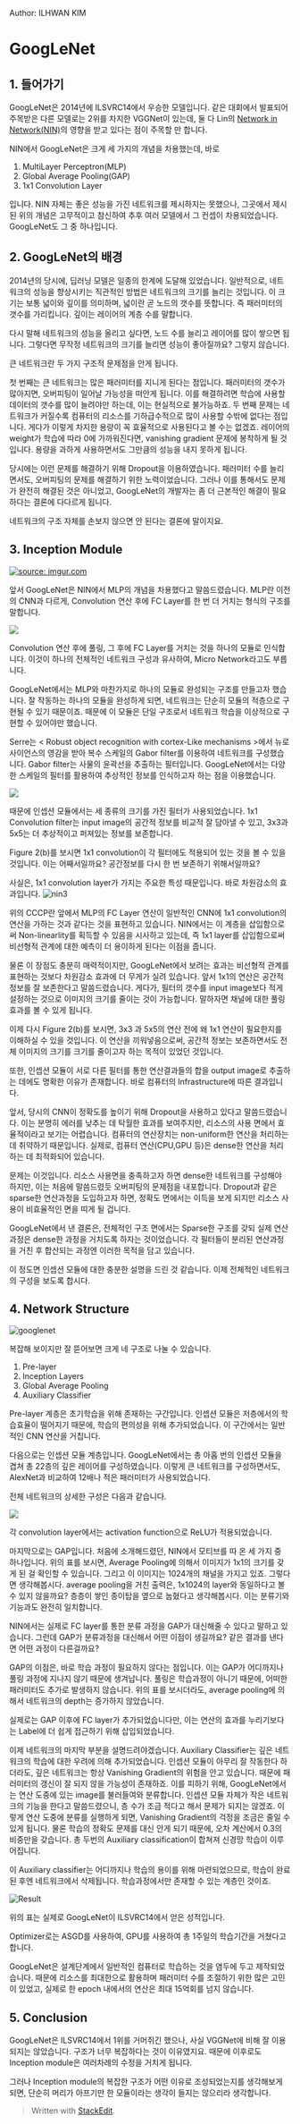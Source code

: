 ﻿Author: ILHWAN KIM

# GoogLeNet
## 1. 들어가기

GoogLeNet은 2014년에 ILSVRC14에서 우승한 모델입니다.  같은 대회에서 발표되어 주목받은 다른 모델로는 2위를 차지한 VGGNet이 있는데, 둘 다 Lin의 [Network in Network(NIN)](https://arxiv.org/pdf/1312.4400.pdf)의 영향을 받고 있다는 점이 주목할 만 합니다.

NIN에서 GoogLeNet은 크게 세 가지의 개념을 차용했는데, 바로

 1. MultiLayer Perceptron(MLP)
 2. Global Average Pooling(GAP)
 3. 1x1 Convolution Layer

입니다. NIN 자체는 좋은 성능을 가진 네트워크를 제시하지는 못했으나, 그곳에서 제시된 위의 개념은 고무적이고 참신하여 추후 여러 모델에서 그 컨셉이 차용되었습니다. GoogLeNet도 그 중 하나입니다.

## 2. GoogLeNet의 배경

2014년의 당시에, 딥러닝 모델은 일종의 한계에 도달해 있었습니다.
일반적으로, 네트워크의 성능을 향상시키는 직관적인 방법은 네트워크의 크기를 늘리는 것입니다. 
이 크기는 보통 넓이와 깊이를 의미하며, 넓이란 곧 노드의 갯수를 뜻합니다. 즉 패러미터의 갯수를 가리킵니다. 깊이는 레이어의 계층 수를 말합니다.

다시 말해 네트워크의 성능을 올리고 싶다면, 노드 수를 늘리고 레이어를 많이 쌓으면 됩니다. 그렇다면 무작정 네트워크의 크기를 늘리면 성능이 좋아질까요?
그렇지 않습니다.

큰 네트워크란 두 가지 구조적 문제점을 안게 됩니다.

첫 번째는 큰 네트워크는 많은 패러미터를 지니게 된다는 점입니다. 패러미터의 갯수가 많아지면, 오버피팅이 일어날 가능성을 떠안게 됩니다. 이를 해결하려면 학습에 사용할 데이터의 갯수를 많이 늘려야만 하는데, 이는 현실적으로 불가능하죠.
두 번째 문제는 네트워크가 커질수록 컴퓨터의 리소스를 기하급수적으로 많이 사용할 수밖에 없다는 점입니다.  게다가 이렇게 차지한 용량이 꼭 효율적으로 사용된다고 볼 수는 없겠죠. 레이어의 weight가 학습에 따라 0에 가까워진다면,  vanishing gradient 문제에 봉착하게 될 것입니다. 용량을 과하게 사용하면서도 그만큼의 성능을 내지 못하게 됩니다.

당시에는 이런 문제를 해결하기 위해 Dropout을 이용하였습니다. 패러미터 수를 늘리면서도, 오버피팅의 문제를 해결하기 위한 노력이었습니다. 그러나 이를 통해서도 문제가 완전히 해결된 것은 아니었고, GoogLeNet의 개발자는 좀 더 근본적인 해결이 필요하다는 결론에 다다르게 됩니다.

네트워크의 구조 자체를 손보지 않으면 안 된다는 결론에 말이지요.

## 3. Inception Module

[![](https://i.imgur.com/VY3BkBR.png "source: imgur.com")](https://imgur.com/VY3BkBR)

앞서 GoogLeNet은 NIN에서 MLP의 개념을 차용했다고 말씀드렸습니다. MLP란 이전의 CNN과 다르게, Convolution 연산 후에 FC Layer를 한 번 더 거치는 형식의 구조를 말합니다.

![](http://img1.daumcdn.net/thumb/R1920x0/?fname=http%3A%2F%2Fcfile9.uf.tistory.com%2Fimage%2F99E335475AD5E8BF2469FE)

Convolution 연산 후에 풀링, 그 후에 FC Layer를 거치는 것을 하나의 모듈로 인식합니다. 이것이 하나의 전체적인 네트워크 구성과 유사하여, Micro Network라고도 부릅니다.

GoogLeNet에서는 MLP와 마찬가지로 하나의 모듈로 완성되는 구조를 만들고자 했습니다. 잘 작동하는 하나의 모듈을 완성하게 되면, 네트워크는 단순히 모듈의 적층으로 구현될 수 있기 때문이죠. 때문에 이 모듈은 단일 구조로서 네트워크 학습을 이상적으로 구현할 수 있어야만 했습니다.

Serre는 < Robust object recognition with cortex-Like mechanisms >에서 뉴로사이언스의 영감을 받아 복수 스케일의 Gabor filter를 이용하여 네트워크를 구성했습니다. Gabor filter는 사물의 윤곽선을 추출하는 필터입니다. GoogLeNet에서는 다양한 스케일의 필터를 활용하여 추상적인 정보를 인식하고자 하는 점을 이용했습니다.

![](http://img1.daumcdn.net/thumb/R1920x0/?fname=http%3A%2F%2Fcfile30.uf.tistory.com%2Fimage%2F993A9D4F5AD5813E1101C2)

때문에 인셉션 모듈에서는 세 종류의 크기를 가진 필터가 사용되었습니다. 1x1 Convolution filter는 input image의 공간적 정보를 비교적 잘 담아낼 수 있고, 3x3과 5x5는 더 추상적이고 퍼져있는 정보를 보존합니다.

Figure 2(b)를 보시면 1x1 convolution이 각 필터에도 적용되어 있는 것을 볼 수 있을 것입니다. 이는 어째서일까요? 공간정보를 다시 한 번 보존하기 위해서일까요? 

사실은, 1x1 convolution layer가 가지는 주요한 특성 때문입니다. 바로 차원감소의 효과입니다. 
![nin3](https://user-images.githubusercontent.com/25279765/35000804-aacc58f0-fb28-11e7-9b27-f28c4a6568a2.jpg)

위의 CCCP란 앞에서 MLP의 FC Layer 연산이 일반적인 CNN에 1x1 convolution의 연산을 가하는 것과 같다는 것을 표현하고 있습니다. NIN에서는 이 계층을 삽입함으로써 Non-linearlity를 획득할 수 있음을 시사하고 있는데, 즉 1x1 layer를 삽입함으로써 비선형적 관계에 대한 예측이 더 용이하게 된다는 이점을 줍니다.

물론 이 장점도 충분히 매력적이지만, GoogLeNet에서 보려는 효과는 비선형적 관계를 표현하는 것보다 차원감소 효과에 더 무게가 실려 있습니다. 앞서 1x1의 연산은 공간적 정보를 잘 보존한다고 말씀드렸습니다.  게다가, 필터의 갯수를 input image보다 적게 설정하는 것으로 이미지의 크기를 줄이는 것이 가능합니다. 말하자면 채널에 대한 풀링 효과를 볼 수 있게 됩니다.

이제 다시 Figure 2(b)를 보시면, 3x3 과 5x5의 연산 전에 왜 1x1 연산이 필요한지를 이해하실 수 있을 것입니다. 이 연산을 끼워넣음으로써, 공간적 정보는 보존하면서도 전체 이미지의 크기를 크기를 줄이고자 하는 목적이 있었던 것입니다.

또한, 인셉션 모듈이 서로 다른 필터를 통한 연산결과들의 합을 output image로 추출하는 데에도 명확한 이유가 존재합니다. 바로 컴퓨터의 Infrastructure에 따른 결과입니다.

앞서, 당시의 CNN이 정확도를 높이기 위해 Dropout을 사용하고 있다고 말씀드렸습니다.  이는 분명히 에러를 낮추는 데 탁월한 효과를 보여주지만, 리소스의 사용 면에서 효율적이라고 보기는 어렵습니다. 컴퓨터의 연산장치는 non-uniform한 연산을 처리하는데 취약하기 때문입니다. 실제로, 컴퓨터 연산(CPU,GPU 등)은 dense한 연산을 처리하는 데 최적화되어 있습니다.

문제는 이것입니다. 리소스 사용면을 충족하고자 하면 dense한 네트워크를 구성해야 하지만, 이는 처음에 말씀드렸듯 오버피팅의 문제점을 내포합니다.
Dropout과 같은 sparse한 연산과정을 도입하고자 하면, 정확도 면에서는 이득을 보게 되지만 리소스 사용이 비효율적인 면을 띠게 될 겁니다.

GoogLeNet에서 낸 결론은, 전체적인 구조 면에서는 Sparse한 구조를 갖되 실제 연산과정은 dense한 과정을 거치도록 하자는 것이었습니다.  각 필터들이 분리된 연산과정을 거친 후 합산되는 과정엔 이러한 목적을 담고 있습니다.

이 정도면 인셉션 모듈에 대한 충분한 설명을 드린 것 같습니다. 이제 전체적인 네트워크의 구성을 보도록 합시다.

## 4. Network Structure

![googlenet](https://user-images.githubusercontent.com/25279765/35002702-d5dccb60-fb2d-11e7-88ac-e29d0319f32b.png)

복잡해 보이지만 잘 뜯어보면 크게 네 구조로 나눌 수 있습니다.

 1. Pre-layer
 2. Inception Layers
 3. Global Average Pooling
 4. Auxiliary Classifier


Pre-layer 계층은 초기학습을 위해 존재하는 구간입니다. 인셉션 모듈은 저층에서의 학습효율이 떨어지기 때문에, 학습의 편의성을 위해 추가되었습니다. 이 구간에서는 일반적인 CNN 연산을 거칩니다.

다음으로는 인셉션 모듈 계층입니다. GoogLeNet에서는 총 아홉 번의 인셉션 모듈을 겹쳐 총 22층의 깊은 레이어를 구성하였습니다. 이렇게 큰 네트워크를 구성하면서도, AlexNet과 비교하여 12배나 적은 패러미터가 사용되었습니다. 

전체 네트워크의 상세한 구성은 다음과 같습니다.

![](http://img1.daumcdn.net/thumb/R1920x0/?fname=http%3A%2F%2Fcfile21.uf.tistory.com%2Fimage%2F995C60355ADFDDDB23007E)

각 convolution layer에서는 activation function으로 ReLU가 적용되었습니다.

마지막으로는 GAP입니다. 처음에 소개해드렸던, NIN에서 모티브를 따 온 세 가지 중 하나입니다. 위의 표를 보시면, Average Pooling에 의해서 이미지가 1x1의 크기를 갖게 된 걸 확인할 수 있습니다. 그리고 이 이미지는 1024개의 채널을 가지고 있죠. 그렇다면 생각해봅시다. average pooling을 거친 출력은, 1x1024의 layer와 동일하다고 볼 수 있지 않을까요? 층층이 쌓인 종이탑을 옆으로 눕혔다고 생각해봅시다. 이는 분류기와 기능과도 완전히 일치합니다.

NIN에서는 실제로 FC layer를 통한 분류 과정을 GAP가 대신해줄 수 있다고 말하고 있습니다. 그런데 GAP가 분류과정을 대신해서 어떤 이점이 생길까요? 같은 결과를 낸다면 어떤 과정이 다른걸까요?

GAP의 이점은, 바로 학습 과정이 필요하지 않다는 점입니다. 이는 GAP가 어디까지나 풀링 과정에 지나지 않기 때문에 생겨납니다. 풀링은 학습과정이 아니기 때문에, 어떠한 패러미터도 추가로 발생하지 않습니다. 위의 표를 보시더라도, average pooling에 의해서 네트워크의 depth는 증가하지 않았습니다.

실제로는 GAP 이후에 FC layer가 추가되었습니다만, 이는 연산의 효과를 누리기보다는 Label에 더 쉽게 접근하기 위해 삽입되었습니다.

이제 네트워크의 마지막 부분을 설명드려야겠습니다. Auxiliary Classifier는 깊은 네트워크의 학습에 대한 우려에 의해 추가되었습니다. 인셉션 모듈이 아무리 잘 작동한다 하더라도, 깊은 네트워크는 항상 Vanishing Gradient의 위험을 안고 있습니다. 때문에 패러미터의 갱신이 잘 되지 않을 가능성이 존재하죠. 이를 피하기 위해, GoogLeNet에서는 연산 도중에 있는 image를 불러들여와 분류합니다. 인셉션 모듈 자체가 작은 네트워크의 기능을 한다고 말씀드렸으니, 층 수가 조금 적다고 해서 문제가 되지는 않겠죠.
이렇게 연산 도중에 분류를 실행하게 되면, Vanishing Gradient의 걱정을 조금은 줄일 수 있게 됩니다. 물론 학습의 정확도 문제를 대신 안게 되기 때문에, 오차 계산에서 0.3의 비중만을 갖습니다. 총 두번의 Auxiliary classification이 합쳐져 신경망 학습이 이루어집니다.

이 Auxiliary classifier는 어디까지나 학습의 용이를 위해 마련되었으므로, 학습이 완료된 후엔 네트워크에서 삭제됩니다. 학습과정에서만 존재할 수 있는 계층인 것이죠.

![](https://lh3.googleusercontent.com/0egxygv8l8nov9LbiTW7ag9YItMNhtPWtWiie9Tv1MJX6fIFQ8GFWTVV9TNjesYOYt5DSjw2LdJ5 "Result")
 
 위의 표는 실제로 GoogLeNet이 ILSVRC14에서 얻은 성적입니다.

Optimizer로는 ASGD를 사용하여, GPU를 사용하여 총 1주일의 학습기간을 거쳤다고 합니다.

GoogLeNet은 설계단계에서 일반적인 컴퓨터로 학습하는 것을 염두에 두고 제작되었습니다. 때문에 리소스를 최대한으로 활용하며 패러미터 수를 조절하기 위한 많은 고민이 있었고, 실제로 한 epoch 내에서의 연산은 최대 15억회를 넘지 않습니다.

## 5. Conclusion

GoogLeNet은 ILSVRC14에서 1위를 거머쥐긴 했으나, 사실 VGGNet에 비해 잘 이용되지는 않았습니다. 구조가 너무 복잡하다는 것이 이유였지요. 때문에 이후로도 Inception module은 여러차례의 수정을 거치게 됩니다.

그러나 Inception module의 복잡한 구조가 어떤 이유로 조성되었는지를 생각해보게 되면, 단순히 머리가 아프기만 한 모듈이라는 생각이 들지는 않으리라 생각합니다. 


> Written with [StackEdit](https://stackedit.io/).

